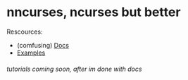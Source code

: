 # nncurses, ncurses but better
Rescources:
  - (comfusing) [Docs](Docs/Docs.md)
  - [Examples](examples)
###### tutorials coming soon, after im done with docs